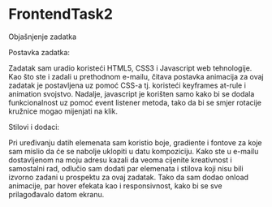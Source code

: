 # FrontendTask2
Objašnjenje zadatka


Postavka zadatka:

Zadatak sam uradio koristeći HTML5, CSS3 i Javascript web tehnologije. Kao što ste i zadali u prethodnom e-mailu, čitava postavka animacija za ovaj zadatak je postavljena uz pomoć CSS-a tj. koristeći keyframes at-rule i animation svojstvo. Nadalje, javascript je korišten samo kako bi se dodala funkcionalnost uz pomoć event listener metoda, tako da bi se smjer rotacije kružnice mogao mijenjati na klik.

Stilovi i dodaci:

Pri uređivanju datih elemenata sam koristio boje, gradiente i fontove za koje sam mislio da će se nabolje uklopiti u datu kompoziciju. Kako ste u e-mailu dostavljenom na moju adresu kazali da veoma cijenite kreativnost i samostalni rad, odlučio sam dodati par elemenata i stilova koji nisu bili izvorno zadani u prospektu za ovaj zadatak. Tako da sam dodao onload animacije, par hover efekata kao i responsivnost, kako bi se sve prilagođavalo datom ekranu.




